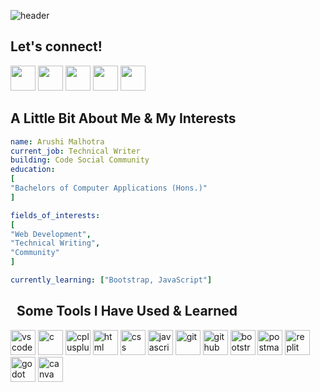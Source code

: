 ![header](https://capsule-render.vercel.app/api?type=wave&color=auto&height=300&section=header&text=Hey%20there!&fontSize=90)

<h2>Let's connect!</h2>

<a href="https://www.linkedin.com/in/malhotra-arushi/"><img height="40" src="https://img.shields.io/badge/linkedin-%230077B5.svg?style=for-the-badge&logo=linkedin&logoColor=white"></a>
<a href="https://twitter.com/arushi_2610"><img height="40" src="https://img.shields.io/badge/X-%23000000.svg?style=for-the-badge&logo=X&logoColor=white"></a>
<a href="https://discord.com/users/754050196907884664"><img height="40" src="https://img.shields.io/badge/Discord-%235865F2.svg?style=for-the-badge&logo=discord&logoColor=white"></a>
<a href="https://arushi.hashnode.dev/"><img height="40" src="https://img.shields.io/badge/Hashnode-2962FF?style=for-the-badge&logo=hashnode&logoColor=white"></a>
<a href="mailto:arushimalhotra2610@gmail.com"><img height="40" src="https://img.shields.io/badge/Gmail-D14836?style=for-the-badge&logo=gmail&logoColor=white"></a>


<h2>A Little Bit About Me & My Interests</h2>

```yaml
name: Arushi Malhotra
current_job: Technical Writer
building: Code Social Community
education:
[
"Bachelors of Computer Applications (Hons.)"
]

fields_of_interests:
[
"Web Development",
"Technical Writing",
"Community"
]

currently_learning: ["Bootstrap, JavaScript"]
```

<h2> &nbsp; Some Tools I Have Used & Learned</h2>
<p align="left">
<img src="https://cdn.jsdelivr.net/gh/devicons/devicon@latest/icons/vscode/vscode-original.svg" alt="vscode" height="40" width="40"/>
<img src="https://cdn.jsdelivr.net/gh/devicons/devicon@latest/icons/c/c-original.svg" alt="c" height="40" width="40"/>
<img src="https://cdn.jsdelivr.net/gh/devicons/devicon@latest/icons/cplusplus/cplusplus-original.svg" alt="cplusplus" height="40" width="40"/>
<img src="https://cdn.jsdelivr.net/gh/devicons/devicon@latest/icons/html5/html5-original.svg" alt="html" height="40" width="40"/>
<img src="https://cdn.jsdelivr.net/gh/devicons/devicon@latest/icons/css3/css3-original.svg" alt="css" height="40" width="40"/>
<img src="https://cdn.jsdelivr.net/gh/devicons/devicon@latest/icons/javascript/javascript-original.svg" alt="javascript" height="40" width="40"/>
<img src="https://cdn.jsdelivr.net/gh/devicons/devicon@latest/icons/git/git-original.svg" alt="git" height="40" width="40"/>
<img src="https://cdn.jsdelivr.net/gh/devicons/devicon@latest/icons/github/github-original.svg" alt="github" height="40" width="40"/>
<img src="https://cdn.jsdelivr.net/gh/devicons/devicon@latest/icons/bootstrap/bootstrap-original.svg" alt="bootstrap" height="40" width="40"/>
<img src="https://cdn.jsdelivr.net/gh/devicons/devicon@latest/icons/postman/postman-original.svg" alt="postman" height="40" width="40"/>
<img src="https://cdn.jsdelivr.net/gh/devicons/devicon@latest/icons/replit/replit-original.svg" alt="replit" height="40" width="40"/>
<img src="https://cdn.jsdelivr.net/gh/devicons/devicon@latest/icons/godot/godot-original.svg" alt="godot" height="40" width="40"/>
<img src="https://cdn.jsdelivr.net/gh/devicons/devicon@latest/icons/canva/canva-original.svg" alt="canva" height="40" width="40"/>
</p>
          
<!--
Canva, hackerrank, leetcode, coursera, freecodecamp, geeksforgeeks, godot, vscode, c++, c, js, html, css,
-->
